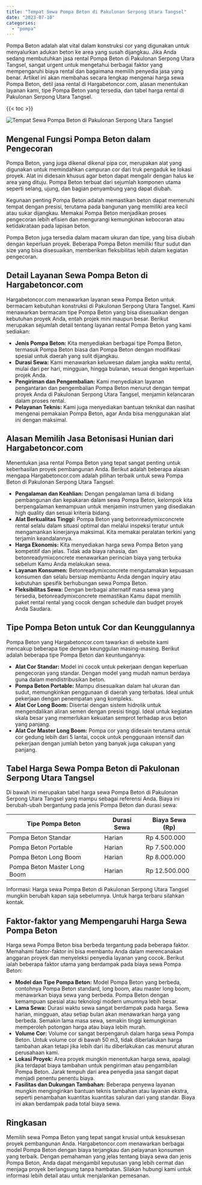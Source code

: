 ```yaml
---
title: "Tempat Sewa Pompa Beton di Pakulonan Serpong Utara Tangsel"
date: "2023-07-10"
categories: 
  - "pompa"
---
```




Pompa Beton adalah alat vital dalam konstruksi cor yang digunakan untuk menyalurkan adukan beton ke area yang susah dijangkau. Jika Anda sedang membutuhkan jasa rental Pompa Beton di Pakulonan Serpong Utara Tangsel, sangat urgent untuk mengetahui berbagai faktor yang mempengaruhi biaya rental dan bagaimana memilih penyedia jasa yang benar. Artikel ini akan membahas secara lengkap mengenai harga sewa Pompa Beton, detil jasa rental di Hargabetoncor.com, alasan menentukan layanan kami, tipe Pompa Beton yang tersedia, dan tabel harga rental di Pakulonan Serpong Utara Tangsel.

{{< toc >}}

![Tempat Sewa Pompa Beton di Pakulonan Serpong Utara Tangsel](https://hargareadymixid.github.io/pompa/concrete-pump%20(9).png)

## Mengenal Fungsi Pompa Beton dalam Pengecoran

Pompa Beton, yang juga dikenal dikenal pipa cor, merupakan alat yang digunakan untuk memindahkan campuran cor dari truk pengaduk ke lokasi proyek. Alat ini didesain khusus agar beton dapat mengalir dengan halus ke area yang dituju. Pompa Beton terbuat dari sejumlah komponen utama seperti selang, ujung, dan bagian penyambung yang dapat diubah.

Kegunaan penting Pompa Beton adalah memastikan beton dapat memenuhi tempat dengan presisi, terutama pada bangunan yang memiliki area kecil atau sukar dijangkau. Memakai Pompa Beton menjadikan proses pengecoran lebih efisien dan mengurangi kemungkinan kebocoran atau ketidakrataan pada lapisan beton.

Pompa Beton juga tersedia dalam macam ukuran dan tipe, yang bisa diubah dengan keperluan proyek. Beberapa Pompa Beton memiliki fitur sudut dan size yang bisa disesuaikan, memberikan fleksibilitas lebih dalam kegiatan pengecoran.

## Detail Layanan Sewa Pompa Beton di Hargabetoncor.com

Hargabetoncor.com menawarkan layanan sewa Pompa Beton untuk bermacam kebutuhan konstruksi di Pakulonan Serpong Utara Tangsel. Kami menawarkan bermacam tipe Pompa Beton yang bisa disesuaikan dengan kebutuhan proyek Anda, entah projek mini maupun besar. Berikut merupakan sejumlah detail tentang layanan rental Pompa Beton yang kami sediakan:

- **Jenis Pompa Beton:** Kita menyediakan berbagai tipe Pompa Beton, termasuk Pompa Beton biasa dan Pompa Beton dengan modifikasi spesial untuk daerah yang sulit dijangkau.
- **Durasi Sewa:** Kami menawarkan keluwesan dalam jangka waktu rental, mulai dari per hari, mingguan, hingga bulanan, sesuai dengan keperluan projek Anda.
- **Pengiriman dan Pengembalian:** Kami menyediakan layanan pengantaran dan pengembalian Pompa Beton menurut dengan tempat proyek Anda di Pakulonan Serpong Utara Tangsel, menjamin kelancaran dalam proses rental.
- **Pelayanan Teknis:** Kami juga menyediakan bantuan teknikal dan nasihat mengenai pemakaian Pompa Beton, agar Anda bisa menggunakan alat ini dengan maksimal.

## Alasan Memilih Jasa Betonisasi Hunian dari Hargabetoncor.com

Menentukan jasa rental Pompa Beton yang tepat sangat penting untuk keberhasilan proyek pembangunan Anda. Berikut adalah beberapa alasan mengapa Hargabetoncor.com adalah pilihan terbaik untuk sewa Pompa Beton di Pakulonan Serpong Utara Tangsel:

- **Pengalaman dan Keahlian:** Dengan pengalaman lama di bidang pembangunan dan kepakaran dalam sewa Pompa Beton, kelompok kita berpengalaman kemampuan untuk menjamin instrumen yang disediakan high quality dan sesuai kriteria bidang.
- **Alat Berkualitas Tinggi:** Pompa Beton yang betonreadymixconcrete rental selalu dalam situasi optimal dan melalui inspeksi teratur untuk mengamankan kinerjanya maksimal. Kita memakai peralatan terkini yang terjamin keandalannya.
- **Harga Ekonomis:** Kita menyediakan harga sewa Pompa Beton yang kompetitif dan jelas. Tidak ada biaya rahasia, dan betonreadymixconcrete menawarkan perincian biaya yang terbuka sebelum Kamu Anda melakukan sewa.
- **Layanan Konsumen:** Betonreadymixconcrete mengutamakan kepuasan konsumen dan selalu bersiap membantu Anda dengan inquiry atau kebutuhan spesifik berhubungan sewa Pompa Beton.
- **Fleksibilitas Sewa:** Dengan berbagai alternatif masa sewa yang tersedia, betonreadymixconcrete memastikan Kamu dapat memilih paket rental rental yang cocok dengan schedule dan budget proyek Anda Saudara.

## Tipe Pompa Beton untuk Cor dan Keunggulannya

Pompa Beton yang Hargabetoncor.com tawarkan di website kami mencakup beberapa tipe dengan keunggulan masing-masing. Berikut adalah beberapa tipe Pompa Beton dan keuntungannya:

- **Alat Cor Standar:** Model ini cocok untuk pekerjaan dengan keperluan pengecoran yang standar. Dengan model yang mudah namun berdaya guna dalam mendistribusikan beton.
- **Pompa Beton Portable:** Mampu disesuaikan dalam hal ukuran dan sudut, memungkinkan penggunaan di daerah yang terbatas. Ideal untuk pekerjaan dengan penempatan yang kompleks.
- **Alat Cor Long Boom:** Disertai dengan sistem hidrolik untuk mengendalikan aliran semen dengan presisi tinggi. Ideal untuk kegiatan skala besar yang memerlukan kekuatan semprot terhadap arus beton yang panjang.
- **Alat Cor Master Long Boom:** Pompa cor yang didesain terutama untuk cor gedung lebih dari 5 lantai, cocok untuk penggunaan intensif dan pekerjaan dengan jumlah beton yang banyak juga cakupan yang panjang.

## Tabel Harga Sewa Pompa Beton di Pakulonan Serpong Utara Tangsel

Di bawah ini merupakan tabel harga sewa Pompa Beton di Pakulonan Serpong Utara Tangsel yang mampu sebagai referensi Anda. Biaya ini berubah-ubah bergantung pada jenis Pompa Beton dan durasi sewa:

| Tipe Pompa Beton | Durasi Sewa | Biaya Sewa (Rp) |
| --- | --- | --- |
| Pompa Beton Standar | Harian | Rp 4.500.000 |
| Pompa Beton Portable | Harian | Rp 7.500.000 |
| Pompa Beton Long Boom | Harian | Rp 8.000.000 |
| Pompa Beton Master Long Boom | Harian | Rp 12.500.000 |

Informasi: Harga sewa Pompa Beton di Pakulonan Serpong Utara Tangsel mungkin berubah kapan saja sebelumnya. Untuk harga terbaru silahkan kontak.

## Faktor-faktor yang Mempengaruhi Harga Sewa Pompa Beton

Harga sewa Pompa Beton bisa berbeda tergantung pada beberapa faktor. Memahami faktor-faktor ini bisa membantu Anda dalam merencanakan anggaran proyek dan menyeleksi penyedia layanan yang cocok. Berikut ialah beberapa faktor utama yang berdampak pada biaya sewa Pompa Beton:

- **Model dan Tipe Pompa Beton:** Model Pompa Beton yang berbeda, contohnya Pompa Beton standard, long boom, atau master long boom, menawarkan biaya sewa yang berbeda. Pompa Beton dengan kemampuan spesial atau teknologi modern umumnya lebih besar.
- **Lama Sewa:** Durasi waktu sewa sangat berdampak pada harga. Sewa harian, mingguan, atau setiap bulan akan menawarkan harga yang berbeda. Semakin lama masa sewa, semakin tinggi kemungkinan memperoleh potongan harga atau biaya lebih murah.
- **Volume Cor:** Volume cor sangat berpengaruh dalam harga sewa Pompa Beton. Untuk volume cor di bawah 50 m3, tidak diberlakukan harga tambahan akan tetapi jika lebih dari itu diberlakukan cas menurut aturan perusahaan kami.
- **Lokasi Proyek:** Area proyek mungkin menentukan harga sewa, apalagi jika terdapat biaya tambahan untuk pengiriman atau pengambilan Pompa Beton. Jarak tempuh dari area penyedia jasa sangat dapat menjadi penentu penentu biaya.
- **Fasilitas dan Dukungan Tambahan:** Beberapa penyewa layanan mungkin menginginkan bantuan teknis tambahan atau layanan ekstra, seperti penambahan kuantitas kuantitas saluran dari yang standar. Biaya ini akan berdampak pada total biaya sewa.

## Ringkasan

Memilih sewa Pompa Beton yang tepat sangat krusial untuk kesuksesan proyek pembangunan Anda. Hargabetoncor.com menawarkan berbagai model Pompa Beton dengan biaya terjangkau dan pelayanan konsumen yang terbaik. Dengan pemahaman yang jelas tentang biaya sewa dan jenis Pompa Beton, Anda dapat mengambil keputusan yang lebih cermat dan menjaga proyek berlangsung tanpa hambatan. Silakan hubungi kami untuk informasi lebih detail atau untuk menjalankan pemesanan.
